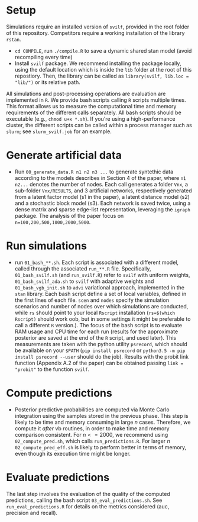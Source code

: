 # Setup
Simulations require an installed version of `svilf`, provided in the root folder of this repository. Competitors require a working installation of the library `rstan`.

- `cd COMPILE`, run `./compile.R` to save a dynamic shared stan model (avoid recompiling every time)
- Install `svilf` package. We recommend installing the package locally, using the default location which is inside the `lib` folder at the root of this repostiory. Then, the library can be called as `library(svilf, lib.loc = "lib/")` or its relative path.

All simulations and post-processing operations are evaluation are implemented in `R`. We provide bash scripts calling `R` scripts multiple times. This format allows us to measure the computational time and memory requirements of the different calls separately.
All bash scripts should be executable (e.g., `chmod u+x *.sh`).
If you're using a high-performance cluster, the different scripts can be called within a process manager such as `slurm`; see `slurm_svilf.job` for an example.


# Generate artificial data
- Run `00_generate_data.R n1 n2 n3 ...` to generate syntethic data according to the models describes in Section 4 of the paper, where `n1 n2...` denotes the number of nodes. 
Each call generates a folder `Vnx`, a sub-folder `Vnx/RESULTS`,  and $3$ artificial networks, respectively generated from a latent factor model (s1 in the paper), a latent distance model (s2) and a stochastic block model (s3). Each network is saved twice, using a dense matrix and sparse edge-list representation, leveraging the `igraph` package.
The analysis of the paper focus on `n=100,200,500,1000,2000,5000`. 


# Run simulations
- run `01_bash_**.sh`. Each script is associated with a different model, called through the associated `run_**.R` file. 
Specifically, `01_bash_svilf.sh` (and `run_svilf.R`) refer to `svilf` with uniform weights, `01_bash_svilf_ada.sh` to `svilf` with adaptive weights and `01_bash_vgb_init.sh` to `advi` variational approach, implemented in the `stan` library.
Each bash script define a set of local variables, defined in the first lines of each file. `scen` and `nodes` specify the simulation scenarios and number of nodes over which simulations are conducted, while `rs` should point to your local `Rscript` installation (`rs=$(which Rscript)` should work oob, but in some settings it might be preferable to call a different `R` version.). 
The focus of the bash script is to evaluate RAM usage and CPU time for each run (results for the approximate posterior are saved at the end of the `R` script, and used later). This measurements are taken with the python utility `psrecord`, which should be available on your `$PATH` (`pip install psrecord` or  `python3.5 -m pip install psrecord --user` should do the job).
Results with the probit link function (Appendix A.2 of the paper) can be obtained passing `link = "probit"` to the function `svilf`.

# Compute predictions
- Posterior predictive probabilities are computed via Monte Carlo integration using the samples stored in the previous phase.
This step is likely to be time and memory consuming in large $n$ cases. Therefore, we compute it *after* vb routines, in order to make time and memory comparison consistent.
For $n<=2000$, we recommend using `02_compute_pred.sh`, which calls  `run_predictions.R`. For larger $n$ `02_compute_pred_eff.sh` is likely to perform better in terms of memory, even though its execution time might be longer.

# Evaluate predictions
The last step involves the evaluation of the quality of the computed predictions, calling the bash script `03_eval_predictions.sh`. See `run_eval_predictions.R` for details on the metrics considered (auc, precision and recall).
